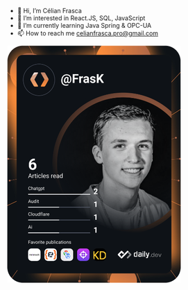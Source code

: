 - 👋 Hi, I’m Célian Frasca
- 👀 I’m interested in React.JS, SQL, JavaScript
- 🌱 I’m currently learning Java Spring & OPC-UA
- 📫 How to reach me celianfrasca.pro@gmail.com

<a href="https://app.daily.dev/FrasK"><img src="https://github.com/FrasKc/FrasKc/blob/main/devcard.svg" width="400" alt="Célian Frasca's Dev Card"/></a>

<!---
FrasKc/FrasKc is a ✨ special ✨ repository because its `README.md` (this file) appears on your GitHub profile.
You can click the Preview link to take a look at your changes.
--->
